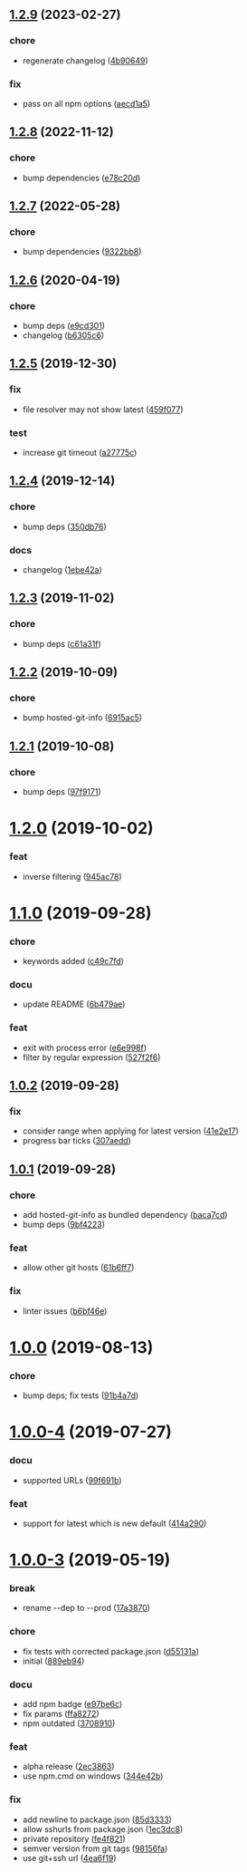 ## [1.2.9](https://github.com/spurreiter/check4updates/compare/v1.2.8...v1.2.9) (2023-02-27)


### chore

* regenerate changelog ([4b90649](https://github.com/spurreiter/check4updates/commit/4b9064937495c92b0566f82f28fc325662ecd140))

### fix

* pass on all npm options ([aecd1a5](https://github.com/spurreiter/check4updates/commit/aecd1a5499fca503cdfa93c223ebd481e5a58e3c))



## [1.2.8](https://github.com/spurreiter/check4updates/compare/v1.2.7...v1.2.8) (2022-11-12)


### chore

* bump dependencies ([e78c20d](https://github.com/spurreiter/check4updates/commit/e78c20dbad415f96e127f2039b6db2816039f14b))



## [1.2.7](https://github.com/spurreiter/check4updates/compare/v1.2.6...v1.2.7) (2022-05-28)


### chore

* bump dependencies ([9322bb8](https://github.com/spurreiter/check4updates/commit/9322bb8c414fbd9b7cde0be01efa2f7337bd14f7))



## [1.2.6](https://github.com/spurreiter/check4updates/compare/v1.2.5...v1.2.6) (2020-04-19)


### chore

* bump deps ([e9cd301](https://github.com/spurreiter/check4updates/commit/e9cd301d0cb9d72ee8d9b621911ac0c9e9ff9063))
* changelog ([b6305c6](https://github.com/spurreiter/check4updates/commit/b6305c637faf299bf5b5d431b7d18aaf455cc9c8))



## [1.2.5](https://github.com/spurreiter/check4updates/compare/v1.2.4...v1.2.5) (2019-12-30)


### fix

* file resolver may not show latest ([459f077](https://github.com/spurreiter/check4updates/commit/459f077d0a5a5de0e255fe9b3f0a131dcf40ac16))

### test

* increase git timeout ([a27775c](https://github.com/spurreiter/check4updates/commit/a27775ce4ce65adc126c48838552eca73849de12))



## [1.2.4](https://github.com/spurreiter/check4updates/compare/v1.2.3...v1.2.4) (2019-12-14)


### chore

* bump deps ([350db76](https://github.com/spurreiter/check4updates/commit/350db7612ce63a33268be5d8e085cd5648e6e8b8))

### docs

* changelog ([1ebe42a](https://github.com/spurreiter/check4updates/commit/1ebe42af03f10f47820308041e5ecafd7d78d112))



## [1.2.3](https://github.com/spurreiter/check4updates/compare/v1.2.2...v1.2.3) (2019-11-02)


### chore

* bump deps ([c61a31f](https://github.com/spurreiter/check4updates/commit/c61a31f255997e8d99f66b8a4ad01ea2d1b01625))



## [1.2.2](https://github.com/spurreiter/check4updates/compare/v1.2.1...v1.2.2) (2019-10-09)


### chore

* bump hosted-git-info ([6915ac5](https://github.com/spurreiter/check4updates/commit/6915ac5603b3ce06915b580d8b9992798e17262c))



## [1.2.1](https://github.com/spurreiter/check4updates/compare/v1.2.0...v1.2.1) (2019-10-08)


### chore

* bump deps ([97f9171](https://github.com/spurreiter/check4updates/commit/97f9171eb8608a8d621946885fccd468516deb7c))



# [1.2.0](https://github.com/spurreiter/check4updates/compare/v1.1.0...v1.2.0) (2019-10-02)


### feat

* inverse filtering ([945ac78](https://github.com/spurreiter/check4updates/commit/945ac7827d8d9d89b890f7dc5e26dc739b3a32cb))



# [1.1.0](https://github.com/spurreiter/check4updates/compare/v1.0.2...v1.1.0) (2019-09-28)


### chore

* keywords added ([c49c7fd](https://github.com/spurreiter/check4updates/commit/c49c7fd3eb21ecb5f11aa97149d969569840c8d9))

### docu

* update README ([6b479ae](https://github.com/spurreiter/check4updates/commit/6b479ae01890a18965871ee28ca9b34eea8c7afe))

### feat

* exit with process error ([e6e998f](https://github.com/spurreiter/check4updates/commit/e6e998f85ece6efc028b780e7a0870fa17f6ca20))
* filter by regular expression ([527f2f6](https://github.com/spurreiter/check4updates/commit/527f2f6ceb2349cb8a4e0b48c78e2925ca305cf7))



## [1.0.2](https://github.com/spurreiter/check4updates/compare/v1.0.1...v1.0.2) (2019-09-28)


### fix

* consider range when applying for latest version ([41e2e17](https://github.com/spurreiter/check4updates/commit/41e2e17c7e9e7baf0c1622bdb83e88da485e093d))
* progress bar ticks ([307aedd](https://github.com/spurreiter/check4updates/commit/307aedd4d19d64507c087cff4bbc780de13217b4))



## [1.0.1](https://github.com/spurreiter/check4updates/compare/v1.0.0...v1.0.1) (2019-09-28)


### chore

* add hosted-git-info as bundled dependency ([baca7cd](https://github.com/spurreiter/check4updates/commit/baca7cd30a32f2b1edddb021f786e21ffe7893d4))
* bump deps ([9bf4223](https://github.com/spurreiter/check4updates/commit/9bf4223293f2c517003241853fb47eb88fbc95d0))

### feat

* allow other git hosts ([61b6ff7](https://github.com/spurreiter/check4updates/commit/61b6ff75c76e9c4707427c3121d3fc6b9993f56f))

### fix

* linter issues ([b6bf46e](https://github.com/spurreiter/check4updates/commit/b6bf46e6d5d9d5051c524066cfce621c2f0d9772))



# [1.0.0](https://github.com/spurreiter/check4updates/compare/v1.0.0-4...v1.0.0) (2019-08-13)


### chore

* bump deps; fix tests ([91b4a7d](https://github.com/spurreiter/check4updates/commit/91b4a7d296c1c6e4b5f27cab9cc4e0a658383cfb))



# [1.0.0-4](https://github.com/spurreiter/check4updates/compare/v1.0.0-3...v1.0.0-4) (2019-07-27)


### docu

* supported URLs ([99f691b](https://github.com/spurreiter/check4updates/commit/99f691b828bbb3545d9ea4dad8f6870ef79af5ca))

### feat

* support for latest which is new default ([414a290](https://github.com/spurreiter/check4updates/commit/414a290ba110e230080b2b42cc7e5eaf3749eb19))



# [1.0.0-3](https://github.com/spurreiter/check4updates/compare/889eb94d0e6b1d643e0036e399e3fdb17e3041d8...v1.0.0-3) (2019-05-19)


### break

* rename --dep to --prod ([17a3870](https://github.com/spurreiter/check4updates/commit/17a38704e9e4a422747642afbb875c134e2febb6))

### chore

* fix tests with corrected package.json ([d55131a](https://github.com/spurreiter/check4updates/commit/d55131a3833b4a01add51b426289017b2e747e14))
* initial ([889eb94](https://github.com/spurreiter/check4updates/commit/889eb94d0e6b1d643e0036e399e3fdb17e3041d8))

### docu

* add npm badge ([e97be6c](https://github.com/spurreiter/check4updates/commit/e97be6c616976bed2443b8a34335e3fcda290a5f))
* fix params ([ffa8272](https://github.com/spurreiter/check4updates/commit/ffa82724e162c27d3995d6fe3824928899791509))
* npm outdated ([3708910](https://github.com/spurreiter/check4updates/commit/3708910964d933b6c7de92a6955fc3d28eea6286))

### feat

* alpha release ([2ec3863](https://github.com/spurreiter/check4updates/commit/2ec38637db4ca233758e123612b1f3401ed9fe88))
* use npm.cmd on windows ([344e42b](https://github.com/spurreiter/check4updates/commit/344e42b1917d064d67d5a9b74633adf81f21eb29))

### fix

* add newline to package.json ([85d3333](https://github.com/spurreiter/check4updates/commit/85d33334cc4ad071e05fac0141b002481549856a))
* allow sshurls from package.json ([1ec3dc8](https://github.com/spurreiter/check4updates/commit/1ec3dc86fa953d028387636d6a6f35ad3121fef9))
* private repository ([fe4f821](https://github.com/spurreiter/check4updates/commit/fe4f821e2b6860b73cae48ca98f13871da4cfb3a))
* semver version from git tags ([98156fa](https://github.com/spurreiter/check4updates/commit/98156fa196df6edeb18f7cd8353ceefd6e7a42f8))
* use git+ssh url ([4ea6f19](https://github.com/spurreiter/check4updates/commit/4ea6f197a31a6478a537c416312de164f83c67de))



